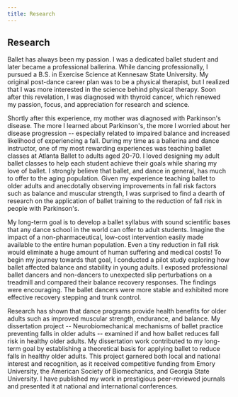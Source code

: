 ```yaml
---
title: Research
---
```


## Research

Ballet has always been my passion.  I was a dedicated ballet student and later became a professional ballerina.  While dancing professionally, I pursued a B.S. in Exercise Science at Kennesaw State University.  My original post-dance career plan was to be a physical therapist, but I realized that I was more interested in the science behind physical therapy.  Soon after this revelation, I was diagnosed with thyroid cancer, which renewed my passion, focus, and appreciation for research and science.

Shortly after this experience, my mother was diagnosed with Parkinson's disease.  The more I learned about Parkinson's, the more I worried about her disease progression -- especially related to impaired balance and increased likelihood of experiencing a fall.  During my time as a ballerina and dance instructor, one of my most rewarding experiences was teaching ballet classes at Atlanta Ballet to adults aged 20-70.  I loved designing my adult ballet classes to help each student achieve their goals while sharing my love of ballet.  I strongly believe that ballet, and dance in general, has much to offer to the aging population.  Given my experience teaching ballet to older adults and anecdotally observing improvements in fall risk factors such as balance and muscular strength, I was surprised to find a dearth of research on the application of ballet training to the reduction of fall risk in people with Parkinson's.

My long-term goal is to develop a ballet syllabus with sound scientific bases that any dance school in the world can offer to adult students.  Imagine the impact of a non-pharmaceutical, low-cost intervention easily made available to the entire human population.  Even a tiny reduction in fall risk would eliminate a huge amount of human suffering and medical costs!  To begin my journey towards that goal, I conducted a pilot study exploring how ballet affected balance and stability in young adults.  I exposed professional ballet dancers and non-dancers to unexpected slip perturbations on a treadmill and compared their balance recovery responses.  The findings were encouraging.  The ballet dancers were more stable and exhibited more effective recovery stepping and trunk control.

Research has shown that dance programs provide health benefits for older adults such as improved muscular strength, endurance, and balance.  My dissertation project -- Neurobiomechanical mechanisms of ballet practice preventing falls in older adults -- examined if and how ballet reduces fall risk in healthy older adults.  My dissertation work contributed to my long-term goal by establishing a theoretical basis for applying ballet to reduce falls in healthy older adults.  This project garnered both local and national interest and recognition, as it received competitive funding from Emory University, the American Society of Biomechanics, and Georgia State University.  I have published my work in prestigious peer-reviewed journals and presented it at national and international conferences.